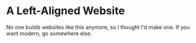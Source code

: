 # A Left-Aligned Website

No one builds websites like this anymore, so I thought I'd make one.
If you want modern, go somewhere else.
